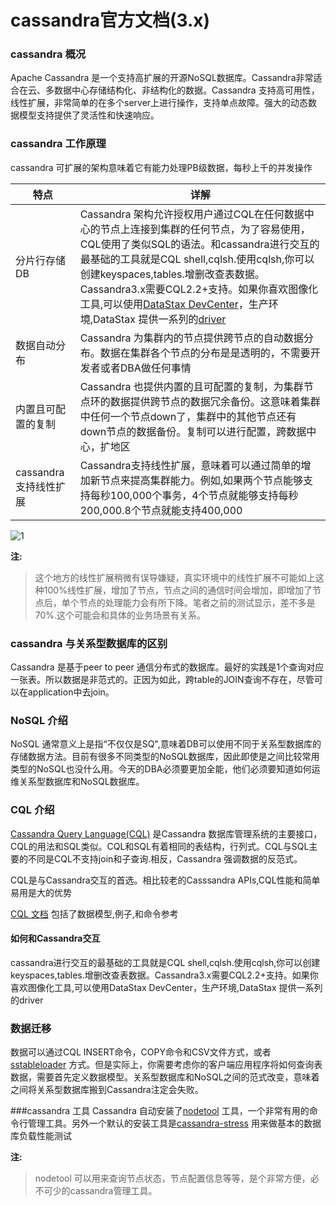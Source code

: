 # cassandra官方文档(3.x)


### cassandra 概况
Apache Cassandra 是一个支持高扩展的开源NoSQL数据库。Cassandra非常适合在云、多数据中心存储结构化、非结构化的数据。Cassandra 支持高可用性，线性扩展，非常简单的在多个server上进行操作，支持单点故障。强大的动态数据模型支持提供了灵活性和快速响应。

### cassandra 工作原理
cassandra 可扩展的架构意味着它有能力处理PB级数据，每秒上千的并发操作

| 特点 | 详解 | 
| ------------- |-------------|
| 分片行存储DB | Cassandra 架构允许授权用户通过CQL在任何数据中心的节点上连接到集群的任何节点，为了容易使用，CQL使用了类似SQL的语法。和cassandra进行交互的最基础的工具就是CQL shell,cqlsh.使用cqlsh,你可以创建keyspaces,tables.增删改查表数据。Cassandra3.x需要CQL2.2+支持。如果你喜欢图像化工具,可以使用[DataStax DevCenter](http://docs.datastax.com/en/developer/devcenter/doc/devcenter/features.html)，生产环境,DataStax 提供一系列的[driver](http://docs.datastax.com/en/developer/driver-matrix/doc/common/driverMatrix.html)|
| 数据自动分布 | Cassandra 为集群内的节点提供跨节点的自动数据分布。数据在集群各个节点的分布是是透明的，不需要开发者或者DBA做任何事情 |
| 内置且可配置的复制 | Cassandra 也提供内置的且可配置的复制，为集群节点环的数据提供跨节点的数据冗余备份。这意味着集群中任何一个节点down了，集群中的其他节点还有down节点的数据备份。复制可以进行配置，跨数据中心，扩地区|
| cassandra支持线性扩展 | Cassandra支持线性扩展，意味着可以通过简单的增加新节点来提高集群能力。例如,如果两个节点能够支持每秒100,000个事务，4个节点就能够支持每秒200,000.8个节点就能支持400,000|
![1](http://docs.datastax.com/en/cassandra/3.0/cassandra/images/intro_cassandra.png)

**注:**

> 这个地方的线性扩展稍微有误导嫌疑，真实环境中的线性扩展不可能如上这种100%线性扩展，增加了节点，节点之间的通信时间会增加，即增加了节点后，单个节点的处理能力会有所下降。笔者之前的测试显示，差不多是70%.这个可能会和具体的业务场景有关系。



### cassandra 与关系型数据库的区别
Cassandra 是基于peer to peer 通信分布式的数据库。最好的实践是1个查询对应一张表。所以数据是非范式的。正因为如此，跨table的JOIN查询不存在，尽管可以在application中去join。

### NoSQL 介绍
NoSQL 通常意义上是指“不仅仅是SQ",意味着DB可以使用不同于关系型数据库的存储数据方法。目前有很多不同类型的NoSQL数据库，因此即使是之间比较常用类型的NoSQL也没什么用。今天的DBA必须要更加全能，他们必须要知道如何运维关系型数据库和NoSQL数据库。
### CQL 介绍
[Cassandra Query Language(CQL)](http://docs.datastax.com/en/cql/3.3/cql/cqlIntro.html) 是Cassandra 数据库管理系统的主要接口，CQL的用法和SQL类似。CQL和SQL有着相同的表结构，行列式。CQL与SQL主要的不同是CQL不支持join和子查询.相反，Cassandra 强调数据的反范式。

CQL是与Cassandra交互的首选。相比较老的Casssandra APIs,CQL性能和简单易用是大的优势

[CQL 文档](http://docs.datastax.com/en/cql/3.3/index.html)
包括了数据模型,例子,和命令参考

#### 如何和Cassandra交互
cassandra进行交互的最基础的工具就是CQL shell,cqlsh.使用cqlsh,你可以创建keyspaces,tables.增删改查表数据。Cassandra3.x需要CQL2.2+支持。如果你喜欢图像化工具,可以使用DataStax DevCenter，生产环境,DataStax 提供一系列的driver
### 数据迁移
数据可以通过CQL INSERT命令，COPY命令和CSV文件方式，或者[sstableloader](http://docs.datastax.com/en/cassandra/3.0/cassandra/tools/toolsBulkloader.html) 方式。但是实际上，你需要考虑你的客户端应用程序将如何查询表数据，需要首先定义数据模型。关系型数据库和NoSQL之间的范式改变，意味着之间将关系型数据库搬到Cassandra注定会失败。

###cassandra 工具
Cassandra 自动安装了[nodetool](http://docs.datastax.com/en/cassandra/3.0/cassandra/tools/toolsNodetool.html)
工具，一个非常有用的命令行管理工具。另外一个默认的安装工具是[cassandra-stress](http://docs.datastax.com/en/cassandra/3.0/cassandra/tools/toolsCStress.html)
用来做基本的数据库负载性能测试

**注:**

> nodetool 可以用来查询节点状态，节点配置信息等等，是个非常方便，必不可少的cassandra管理工具。

